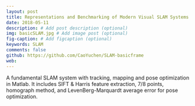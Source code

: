 ```yaml
---
layout: post
title: Representations and Benchmarking of Modern Visual SLAM Systems
date: 2018-05-11
description: # Add post description (optional)
img: basicSLAM.jpg # Add image post (optional)
fig-caption: # Add figcaption (optional)
keywords: SLAM
comments: false
github: https://github.com/CaoYuchen/SLAM-basicframe
web: 
---
```



A fundamental SLAM system with tracking, mapping and pose optimization in Matlab. It includes SIFT & Harris feature extraction, 7/8 points, homograph method, and LevenBerg-Marquardt average error for pose optimization.